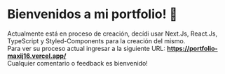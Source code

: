 <h1>Bienvenidos a mi portfolio! 💼</h1> 

Actualmente está en proceso de creación, decídi usar Next.Js, React.Js, TypeScript y Styled-Components para la creación del mismo.
<br/>
Para ver su proceso actual ingresar a la siguiente URL: **https://portfolio-maxij16.vercel.app/**
<br/>
Cualquier comentario o feedback es bienvenido!

